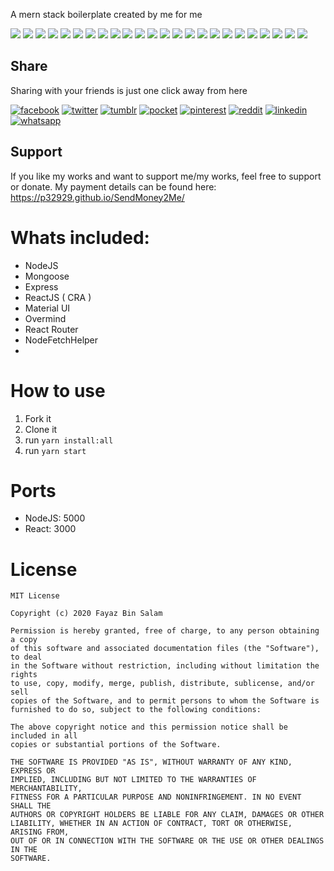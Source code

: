 A mern stack boilerplate created by me for me

[![](https://badgen.net/github/release/p32929/mern-p32929)]() [![](https://badgen.net/github/release/p32929/mern-p32929/stable)]() [![](https://badgen.net/github/tag/p32929/mern-p32929)]() [![](https://badgen.net/github/watchers/p32929/mern-p32929)]() [![](https://badgen.net/github/checks/p32929/mern-p32929)]() [![](https://badgen.net/github/status/p32929/mern-p32929)]() [![](https://badgen.net/github/stars/p32929/mern-p32929)]() [![](https://badgen.net/github/forks/p32929/mern-p32929)]() [![](https://badgen.net/github/issues/p32929/mern-p32929)]() [![](https://badgen.net/github/open-issues/p32929/mern-p32929)]() [![](https://badgen.net/github/closed-issues/p32929/mern-p32929)]() [![](https://badgen.net/github/label-issues/p32929/mern-p32929/help-wanted/open)]() [![](https://badgen.net/github/prs/p32929/mern-p32929)]() [![](https://badgen.net/github/open-prs/p32929/mern-p32929)]() [![](https://badgen.net/github/closed-prs/p32929/mern-p32929)]() [![](https://badgen.net/github/merged-prs/p32929/mern-p32929)]() [![](https://badgen.net/github/commits/p32929/mern-p32929)]() [![](https://badgen.net/github/last-commit/p32929/mern-p32929)]() [![](https://badgen.net/github/branches/p32929/mern-p32929)]() [![](https://badgen.net/github/releases/p32929/mern-p32929)]() [![](https://badgen.net/github/tags/p32929/mern-p32929)]() [![](https://badgen.net/github/license/p32929/mern-p32929)]() [![](https://badgen.net/github/contributors/p32929/mern-p32929)]() [![](https://badgen.net/github/dependents-pkg/p32929/mern-p32929)]() 

## Share
Sharing with your friends is just one click away from here

[![facebook](https://image.flaticon.com/icons/png/32/124/124010.png)](https://www.facebook.com/sharer/sharer.php?u=https://github.com/p32929/mern-p32929)
[![twitter](https://image.flaticon.com/icons/png/32/124/124021.png)](https://twitter.com/intent/tweet?source=https://github.com/p32929/mern-p32929)
[![tumblr](https://image.flaticon.com/icons/png/32/124/124012.png)](https://www.tumblr.com/share?v=3&u=https://github.com/p32929/mern-p32929)
[![pocket](https://image.flaticon.com/icons/png/32/732/732238.png)](https://getpocket.com/save?url=https://github.com/p32929/mern-p32929)
[![pinterest](https://image.flaticon.com/icons/png/32/124/124039.png)](https://pinterest.com/pin/create/button/?url=https://github.com/p32929/mern-p32929)
[![reddit](https://image.flaticon.com/icons/png/32/2111/2111589.png)](https://www.reddit.com/submit?url=https://github.com/p32929/mern-p32929)
[![linkedin](https://image.flaticon.com/icons/png/32/1409/1409945.png)](https://www.linkedin.com/shareArticle?mini=true&url=https://github.com/p32929/mern-p32929)
[![whatsapp](https://image.flaticon.com/icons/png/32/733/733585.png)](https://api.whatsapp.com/send?text=https://github.com/p32929/mern-p32929)

## Support
If you like my works and want to support me/my works, feel free to support or donate. My payment details can be found here: https://p32929.github.io/SendMoney2Me/

# Whats included:
* NodeJS
* Mongoose
* Express
* ReactJS ( CRA )
* Material UI
* Overmind
* React Router
* NodeFetchHelper
*

# How to use
1. Fork it
2. Clone it
3. run `yarn install:all`
4. run `yarn start`

# Ports
* NodeJS: 5000
* React: 3000

# License
```
MIT License

Copyright (c) 2020 Fayaz Bin Salam

Permission is hereby granted, free of charge, to any person obtaining a copy
of this software and associated documentation files (the "Software"), to deal
in the Software without restriction, including without limitation the rights
to use, copy, modify, merge, publish, distribute, sublicense, and/or sell
copies of the Software, and to permit persons to whom the Software is
furnished to do so, subject to the following conditions:

The above copyright notice and this permission notice shall be included in all
copies or substantial portions of the Software.

THE SOFTWARE IS PROVIDED "AS IS", WITHOUT WARRANTY OF ANY KIND, EXPRESS OR
IMPLIED, INCLUDING BUT NOT LIMITED TO THE WARRANTIES OF MERCHANTABILITY,
FITNESS FOR A PARTICULAR PURPOSE AND NONINFRINGEMENT. IN NO EVENT SHALL THE
AUTHORS OR COPYRIGHT HOLDERS BE LIABLE FOR ANY CLAIM, DAMAGES OR OTHER
LIABILITY, WHETHER IN AN ACTION OF CONTRACT, TORT OR OTHERWISE, ARISING FROM,
OUT OF OR IN CONNECTION WITH THE SOFTWARE OR THE USE OR OTHER DEALINGS IN THE
SOFTWARE.

```

